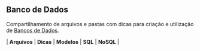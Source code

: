 ## **Banco de Dados**


Compartilhamento de arquivos e pastas com dicas para criação e utilização de [Bancos de Dados](https://github.com/Day-Ketelin/Banco-de-Dados/tree/main).

| **Arquivos** | **Dicas** |  **Modelos** | **SQL** | **NoSQL** |


